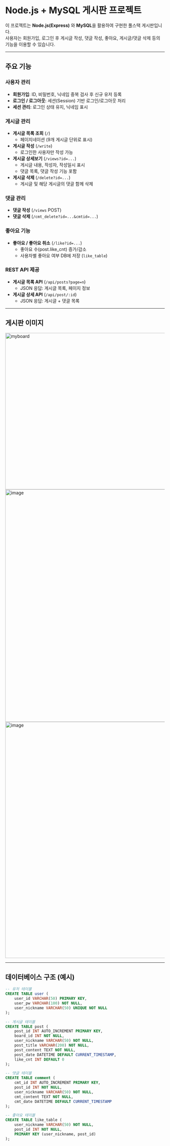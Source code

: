 # Node.js + MySQL 게시판 프로젝트  

이 프로젝트는 **Node.js(Express)** 와 **MySQL**을 활용하여 구현한 풀스택 게시판입니다.  
사용자는 회원가입, 로그인 후 게시글 작성, 댓글 작성, 좋아요, 게시글/댓글 삭제 등의 기능을 이용할 수 있습니다.  

---

## 주요 기능  

### 사용자 관리  
- **회원가입**: ID, 비밀번호, 닉네임 중복 검사 후 신규 유저 등록  
- **로그인 / 로그아웃**: 세션(Session) 기반 로그인/로그아웃 처리  
- **세션 관리**: 로그인 상태 유지, 닉네임 표시  

### 게시글 관리  
- **게시글 목록 조회** (`/`)  
  - 페이지네이션 (9개 게시글 단위로 표시)  
- **게시글 작성** (`/write`)  
  - 로그인한 사용자만 작성 가능  
- **게시글 상세보기** (`/views?id=...`)  
  - 게시글 내용, 작성자, 작성일시 표시  
  - 댓글 목록, 댓글 작성 기능 포함  
- **게시글 삭제** (`/delete?id=...`)  
  - 게시글 및 해당 게시글의 댓글 함께 삭제  

### 댓글 관리  
- **댓글 작성** (`/views` POST)  
- **댓글 삭제** (`/cmt_delete?id=...&cmtid=...`)  

### 좋아요 기능  
- **좋아요 / 좋아요 취소** (`/like?id=...`)  
  - 좋아요 수(post.like_cnt) 증가/감소  
  - 사용자별 좋아요 여부 DB에 저장 (`like_table`)  

### REST API 제공  
- **게시글 목록 API** (`/api/posts?page=n`)  
  - JSON 응답: 게시글 목록, 페이지 정보  
- **게시글 상세 API** (`/api/post/:id`)  
  - JSON 응답: 게시글 + 댓글 목록  

---
## 게시판 이미지
<img width="628" height="495" alt="myboard" src="https://github.com/user-attachments/assets/891437df-a187-4832-a031-831a339b3a27" />
<img width="1576" height="735" alt="image" src="https://github.com/user-attachments/assets/a63e2a75-2484-4dfa-a6e7-c02bf0f32a38" />
<img width="1368" height="747" alt="image" src="https://github.com/user-attachments/assets/f33eb13e-7fdb-41aa-bd12-6303661aabcb" />


---
## 데이터베이스 구조 (예시)  

```sql
-- 유저 테이블
CREATE TABLE user (
    user_id VARCHAR(50) PRIMARY KEY,
    user_pw VARCHAR(100) NOT NULL,
    user_nickname VARCHAR(50) UNIQUE NOT NULL
);

-- 게시글 테이블
CREATE TABLE post (
    post_id INT AUTO_INCREMENT PRIMARY KEY,
    board_id INT NOT NULL,
    user_nickname VARCHAR(50) NOT NULL,
    post_title VARCHAR(200) NOT NULL,
    post_content TEXT NOT NULL,
    post_date DATETIME DEFAULT CURRENT_TIMESTAMP,
    like_cnt INT DEFAULT 0
);

-- 댓글 테이블
CREATE TABLE comment (
    cmt_id INT AUTO_INCREMENT PRIMARY KEY,
    post_id INT NOT NULL,
    user_nickname VARCHAR(50) NOT NULL,
    cmt_content TEXT NOT NULL,
    cmt_date DATETIME DEFAULT CURRENT_TIMESTAMP
);

-- 좋아요 테이블
CREATE TABLE like_table (
    user_nickname VARCHAR(50) NOT NULL,
    post_id INT NOT NULL,
    PRIMARY KEY (user_nickname, post_id)
);

